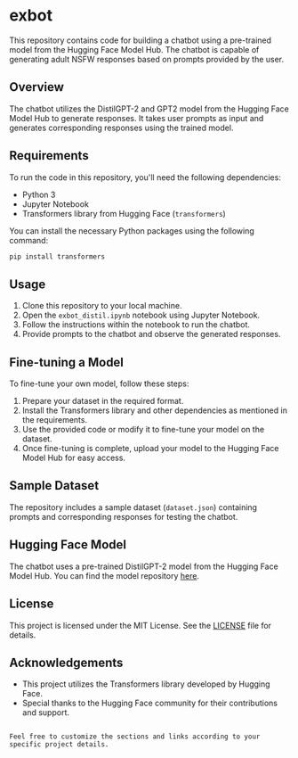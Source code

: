 # exbot

This repository contains code for building a chatbot using a pre-trained model from the Hugging Face Model Hub. The chatbot is capable of generating adult NSFW responses based on prompts provided by the user.

## Overview

The chatbot utilizes the DistilGPT-2 and GPT2 model from the Hugging Face Model Hub to generate responses. It takes user prompts as input and generates corresponding responses using the trained model.

## Requirements

To run the code in this repository, you'll need the following dependencies:

- Python 3
- Jupyter Notebook
- Transformers library from Hugging Face (`transformers`)

You can install the necessary Python packages using the following command:

```bash
pip install transformers
```

## Usage

1. Clone this repository to your local machine.
2. Open the `exbot_distil.ipynb` notebook using Jupyter Notebook.
3. Follow the instructions within the notebook to run the chatbot.
4. Provide prompts to the chatbot and observe the generated responses.

## Fine-tuning a Model

To fine-tune your own model, follow these steps:

1. Prepare your dataset in the required format.
2. Install the Transformers library and other dependencies as mentioned in the requirements.
3. Use the provided code or modify it to fine-tune your model on the dataset.
4. Once fine-tuning is complete, upload your model to the Hugging Face Model Hub for easy access.

## Sample Dataset

The repository includes a sample dataset (`dataset.json`) containing prompts and corresponding responses for testing the chatbot.

## Hugging Face Model

The chatbot uses a pre-trained DistilGPT-2 model from the Hugging Face Model Hub. You can find the model repository [here](https://huggingface.co/someoneskilled/fine-tuned-distilgpt2-exbot).

## License

This project is licensed under the MIT License. See the [LICENSE](LICENSE) file for details.

## Acknowledgements

- This project utilizes the Transformers library developed by Hugging Face.
- Special thanks to the Hugging Face community for their contributions and support.
```

Feel free to customize the sections and links according to your specific project details.
